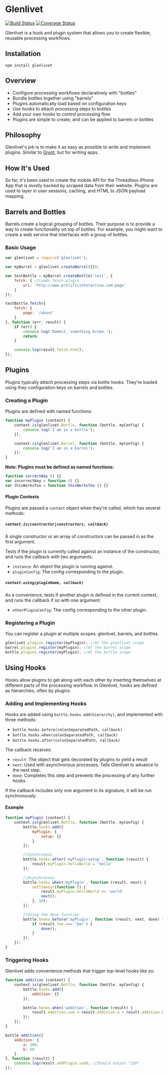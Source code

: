 # Glenlivet

[![Build Status](https://travis-ci.org/prolificeric/glenlivet.png?branch=master)](https://travis-ci.org/prolificeric/glenlivet)
[![Coverage Status](https://coveralls.io/repos/prolificeric/glenlivet/badge.png)](https://coveralls.io/r/prolificeric/glenlivet)

Glenlivet is a hook and plugin system that allows you to create flexible, reusable processing workflows.

## Installation

	npm install glenlivet

## Overview

- Configure processing workflows declaratively with "bottles"
- Bundle bottles together using "barrels"
- Plugins automatically load based on configuration keys
- Use hooks to attach processing steps to bottles
- Add your own hooks to control processing flow
- Plugins are simple to create, and can be applied to barrels or bottles

## Philosophy

Glenlivet's job is to make it as easy as possible to write and implement plugins. Similar to [Grunt](https://github.com/gruntjs/grunt), but for writing apps.

## How It's Used

So far, it's been used to create the mobile API for the Threadless iPhone App that is mostly backed by scraped data from their website. Plugins are used to layer in user sessions, caching, and HTML to JSON payload mapping.

## Barrels and Bottles

Barrels create a logical grouping of bottles. Their purpose is to provide a way to create functionality on top of bottles. For example, you might want to create a web service that interfaces with a group of bottles.

### Basic Usage

```javascript
var glenlivet = require('glenlivet');

var myBarrel = glenlivet.createBarrel({});

var testBottle = myBarrel.createBottle('test', {
	fetch: { //Loads fetch plugin
		uri: 'http://www.prolificinteractive.com:page'
	}
});

testBottle.fetch({
	fetch: {
		page: '/about'
	}
}, function (err, result) {
	if (err) {
		console.log('Dammit, something broke.');
		return;
	}

	console.log(result.fetch.html);
});
```

## Plugins

Plugins typically attach processing steps via bottle hooks. They're loaded using they configuration keys on barrels and bottles.

### Creating a Plugin

Plugins are defined with named functions:

```javascript
function myPlugin (context) {
	context.is(glenlivet.Bottle, function (bottle, myConfig) {
		console.log('I am in a bottle');
	});

	context.is(glenlivet.Barrel, function (bottle, myConfig) {
		console.log('I am in a barrel');
	});
}
```

**Note: Plugins must be defined as named functions:**

```javascript
function correctWay () {}
var incorrectWay = function () {}
var thisWorksToo = function thisWorksToo () {}
```

#### Plugin Contexts

Plugins are passed a `context` object when they're called, which has several methods:

##### `context.is(constructor|constructors, callback)`

A single constructor or an array of constructors can be passed in as the first argument.

Tests if the plugin is currently called against an instance of the constructor, and runs the callback with two arguments:

- `instance`: An object the plugin is running against.
- `pluginConfig`: The config corresponding to the plugin.

##### `context.using(pluginName, callback)`

As a convenience, tests if another plugin is defined in the current context, and runs the callback if so with one argument:

- `otherPluginConfig`: The config corresponding to the other plugin.

### Registering a Plugin

You can register a plugin at multiple scopes: glenlivet, barrels, and bottles.

```javascript
glenlivet.plugins.register(myPlugin); //At the glenlivet scope
barrel.plugins.register(myPlugin); //At the barrel scope
bottle.plugins.register(myPlugin); //At the bottle scope
```

## Using Hooks

Hooks allow plugins to get along with each other by inserting themselves at different parts of the processing workflow. In Glenlivet, hooks are defined as hierarchies, often by plugins.

### Adding and Implementing Hooks

Hooks are added using `bottle.hooks.add(hierarchy)`, and implemented with three methods:

- `bottle.hooks.before(colonSeparatedPath, callback)`
- `bottle.hooks.when(colonSeparatedPath, callback)`
- `bottle.hooks.after(colonSeparatedPath, callback)`

The callback receives:

- `result`: The object that gets decorated by plugins to yield a result
- `next`: Used with asynchronous processes. Tells Glenlivet to advance to the next step.
- `done`: Completes this step and prevents the processing of any further hooks.

If the callback includes only one argument in its signature, it will be run synchronously.

#### Example

```javascript
function myPlugin (context) {
	context.is(glenlivet.Bottle, function (bottle, myConfig) {
		bottle.hooks.add({
			myPlugin: {
				setup: {}
			}
		});

		//Synchronous
		bottle.hooks.after('myPlugin:setup', function (result) {
			result.myPlugin.helloWorld = 'hello'
		});

		//Asynchronous
		bottle.hooks.when('myPlugin', function (result, next) {
			setTimeout(function () {
				result.myPlugin.helloWorld += 'world'
				next();
			}, 10);
		});

		//Using the done function
		bottle.hooks.before('myPlugin', function (result, next, done) {
			if (result.foo === 'bar') {
				done();
			}
		});
	});
}
```

### Triggering Hooks

Glenlivet adds convenience methods that trigger top-level hooks like so:

```javascript
function addition (context) {
	context.is(glenlivet.Bottle, function (bottle, myConfig) {
		bottle.hooks.add({
			addition: {}
		});

		bottle.hooks.when('addition', function (result) {
			result.addition.sum = result.addition.a + result.addition.b;
		});
	});
}

bottle.addition({
	addition: {
		a: 100,
		b: 50
	}
}, function (result) {
	console.log(result.addPlugin.sum); //Should output "150"
});
```
